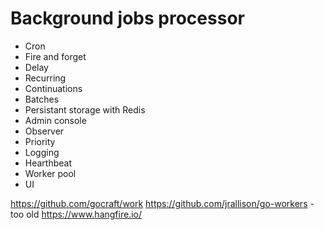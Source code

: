 # Background jobs processor
- Cron
- Fire and forget
- Delay
- Recurring
- Continuations
- Batches
- Persistant storage with Redis
- Admin console
- Observer
- Priority
- Logging
- Hearthbeat
- Worker pool
- UI

https://github.com/gocraft/work
https://github.com/jrallison/go-workers - too old
https://www.hangfire.io/
